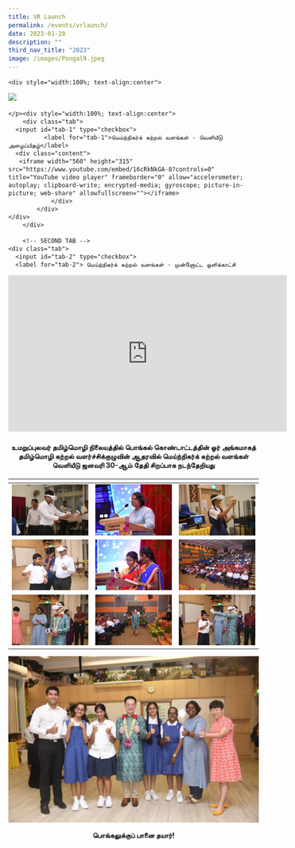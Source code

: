 ```yaml
---
title: VR Launch
permalink: /events/vrlaunch/
date: 2023-01-20
description: ""
third_nav_title: "2023"
image: /images/Pongal9.jpeg
---
```

<style>
      .button {
        background-color: #1a3d6e;
						  font-family: arial, sans-serif;
        border: none;
        color: white;
        padding: 20px 34px;
        text-align: center;
        text-decoration: none;
        display: inline-block;
        font-weight: 700;
        margin: 4px 2px;
        cursor: pointer;
      }
    </style>
  <style>
				   .tab, .tab * {
      font-family: arial, sans-serif;
      box-sizing: border-box;
    }
    .tab { max-width:950px; }
    
    .tab input { display: none; }
    
  
    .tab label {
   
      position: relative; 
      display: block;
      width: 100%;
      margin-top: 10px;
      padding: 10px;
     
   
      font-weight: 700;
      color: #fff;
      background: #1a3d6e;
      cursor: pointer;
    }
    

    .tab .content {
      background: #fff;
      overflow: hidden;
      transition: max-height 0.3s;
      max-height: 0;
    }
    .tab .content p { padding: 10px; }
    
  
    .tab input:checked ~ .content { max-height: 100vh; }
    
  
    .tab label::after {
   
      display: block;  
      content: "\25b6";
     
    
      position: absolute;
      right: 10px; top: 10px;
     
   
      transition: all 0.4s;
    }
     
   
    .tab input:checked ~ label::after { transform: rotate(90deg); }
	</style>


	<div style="width:100%; text-align:center">
  <img src="https://raw.githubusercontent.com/isomerpages/moe-uptlc/staging/images/VR%20Launch.png">
				<p style="text-align:&nbsp;center">


	</p><div style="width:100%; text-align:center">
	    <div class="tab">
      <input id="tab-1" type="checkbox">
		      <label for="tab-1">மெய்ந்நிகர்க் கற்றல் வளங்கள் - வெளியீடு அழைப்பிதழ்</label>
      <div class="content">
       <iframe width="560" height="315" src="https://www.youtube.com/embed/16cRkNkGA-8?controls=0" title="YouTube video player" frameborder="0" allow="accelerometer; autoplay; clipboard-write; encrypted-media; gyroscope; picture-in-picture; web-share" allowfullscreen=""></iframe>
				</div>
			</div>
    </div>
		</div>
	
        <!-- SECOND TAB -->
    <div class="tab">
      <input id="tab-2" type="checkbox">
      <label for="tab-2"> மெய்ந்நிகர்க் கற்றல் வளங்கள் - முன்னோட்ட ஒளிக்காட்சி 
</label>
      <div class="content">
       <iframe width="560" height="315" src="https://www.youtube.com/embed/U76qL4jOq1Q?controls=0" title="YouTube video player" frameborder="0" allow="accelerometer; autoplay; clipboard-write; encrypted-media; gyroscope; picture-in-picture; web-share" allowfullscreen=""></iframe>
		</div>
				
</div>




<h4 id="-center-center-"><strong><center>உமறுப்புலவர் தமிழ்மொழி நிலையத்தில் பொங்கல் கொண்டாட்டத்தின் ஓர் அங்கமாகத் தமிழ்மொழி கற்றல் வளர்ச்சிக்குழுவின் ஆதரவில் மெய்ந்நிகர்க் கற்றல் வளங்கள் வெளியீடு ஜனவரி 30-ஆம் தேதி சிறப்பாக நடந்தேறியது</center></strong></h4>
<table>
<thead>
<tr>
<th></th>
<th></th>
<th></th>
</tr>
</thead>
<tbody>
<tr>
<td><img src="/images/VR/VR1.jpg" alt=""></td>
<td><img src="/images/VR/VR10.jpg" alt=""></td>
<td><img src="/images/VR/VR3.jpg" alt=""></td>
</tr>
<tr>
<td><img src="/images/VR/VR4.jpg" alt=""></td>
<td><img src="/images/VR/VR2.jpg" alt=""></td>
<td><img src="/images/VR/VR6.jpg" alt=""></td>
</tr>
<tr>
<td><img src="/images/VR/VR7.jpg" alt=""></td>
<td><img src="/images/VR/VR8.jpg" alt=""></td>
<td><img src="/images/VR/VR9.jpg" alt=""></td>
</tr>
</tbody>
</table>
<p><img src="/images/VR/VR5.jpg" alt=""></p>
<p><strong></strong></p><center><strong>பொங்கலுக்குப் பானை தயார்!</strong></center><p></p>
